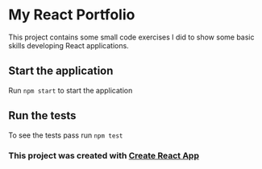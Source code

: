 # My React Portfolio

This project contains some small code exercises I did to show some basic skills developing React applications.

## Start the application

Run `npm start` to start the application

## Run the tests

To see the tests pass run `npm test`

### This project was created with [Create React App](https://create-react-app.dev/)
